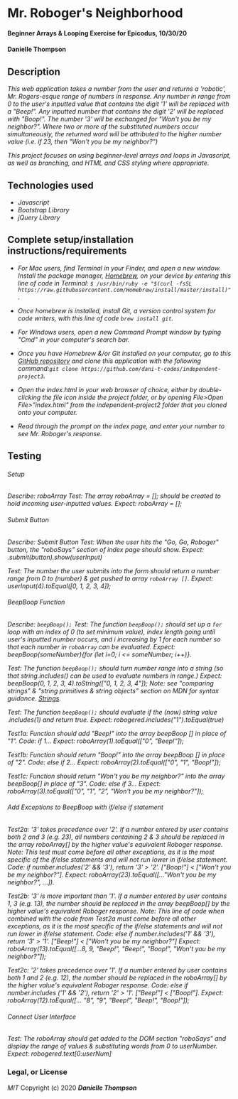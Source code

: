 # Mr. Roboger's Neighborhood

#### Beginner Arrays & Looping Exercise for Epicodus, 10/30/20

#### Danielle Thompson

## Description
_This web application takes a number from the user and returns a 'robotic', Mr. Rogers-esque range of numbers in response. Any number in range from 0 to the user's inputted value that contains the digit '1' will be replaced with a "Beep!". Any inputted number that contains the digit '2' will be replaced with "Boop!". The number '3' will be exchanged for "Won't you be my neighbor?". Where two or more of the substituted numbers occur simultaneously, the returned word will be attributed to the higher number value (i.e. if 23, then "Won't you be my neighbor?")_ 

_This project focuses on using beginner-level arrays and loops in Javascript, as well as branching, and HTML and CSS styling where appropriate._

## Technologies used
* _Javascript_
* _Bootstrap Library_
* _jQuery Library_

## Complete setup/installation instructions/requirements
* _For Mac users, find Terminal in your Finder, and open a new window. Install the package manager, [Homebrew](https://brew.sh/), on your device by entering this line of code in Terminal: `$ /usr/bin/ruby -e "$(curl -fsSL https://raw.githubusercontent.com/Homebrew/install/master/install)"`._
* _Once homebrew is installed, install Git, a version control system for code writers, with this line of code `brew install git`._

* _For Windows users, open a new Command Prompt window by typing "Cmd" in your computer's search bar._
* _Once you have Homebrew &/or Git installed on your computer, go to this [GitHub repository](https://github.com/dani-t-codes/independent-project3) and clone this application with the following command:`git clone https://github.com/dani-t-codes/independent-project3`._
* _Open the index.html in your web browser of choice, either by double-clicking the file icon inside the project folder, or by opening File>Open File>"index.html" from the independent-project2 folder that you cloned onto your computer._
* _Read through the prompt on the index page, and enter your number to see Mr. Roboger's response._

## Testing 
###### Setup
_Describe: roboArray_
_Test: The array roboArray = []; should be created to hold incoming user-inputted values._
_Expect: roboArray = [];_

###### Submit Button 
_Describe: Submit Button_
_Test: When the user hits the "Go, Go, Roboger" button, the "roboSays" section of index page should show._
_Expect: .submit(button).show(userInput)_

_Test: The number the user submits into the form should return a number range from 0 to (number) & get pushed to array `roboArray []`._
_Expect: userInput(4).toEqual([0, 1, 2, 3, 4]);_

###### BeepBoop Function
_Describe: `beepBoop();`_
_Test: The function `beepBoop();` should set up a `for` loop with an index of 0 (to set minimum value), index length going until user's inputted number occurs, and i increasing by 1 for each number so that each number in `roboArray` can be evaluated._
_Expect: beepBoop(someNumber){for (let i=0; i <= someNumber; i++)}._

_Test: The function `beepBoop();` should turn number range into a string (so that string.includes() can be used to evaluate numbers in range.)_
_Expect: beepBoop(0, 1, 2, 3, 4).toString(["0, 1, 2, 3, 4"]);_
_Note: see "comparing strings" & "string primitives & string objects" section on MDN for syntax guidance. [Strings](https://developer.mozilla.org/en-US/docs/Web/JavaScript/Reference/Global_Objects/String)._

_Test: The function `beepBoop();` should evaluate if the (now) string value .includes(1) and return true._
_Expect: robogered.includes("1").toEqual(true)_

_Test1a: Function should add "Beep!" into the array beepBoop [] in place of "1"._
_Code: if 1..._
_Expect: roboArray(1).toEqual(["0", "Beep!"]);_

_Test1b: Function should return "Boop!" into the array beepBoop [] in place of "2"._
_Code: else if 2..._
_Expect: roboArray(2).toEqual(["0", "1", "Boop!"]);_

_Test1c: Function should return "Won't you be my neighbor?" into the array beepBoop[] in place of "3"._
_Code: else if 3..._
_Expect: roboArray(3).toEqual(["0", "1", "2", "Won't you be my neighbor?"]);_

###### Add Exceptions to BeepBoop with if/else if statement 
_Test2a: '3' takes precedence over '2'._
_If a number entered by user contains both 2 and 3 (e.g. 23), all numbers containing 2 & 3 should be replaced in the array roboArray[] by the higher value's equivalent Roboger response._
_Note: This test must come before all other exceptions, as it is the most specific of the if/else statements and will not run lower in if/else statement._
_Code: if number.includes('2' && '3'), return '3' > '2'. ["Boop!"] < ["Won't you be my neighbor?"]._
_Expect: roboArray(23).toEqual([..."Won't you be my neighbor?", ...])._

_Test2b: '3' is more important than '1'._
_If a number entered by user contains 1, 3 (e.g. 13), the number should be replaced in the array beepBoop[] by the higher value's equivalent Roboger response._
_Note: This line of code when combined with the code from Test2a must come before all other exceptions, as it is the most specific of the if/else statements and will not run lower in if/else statement._
_Code: else if number.includes('1' && '3'), return '3' > '1'. ["Beep!"] < ["Won't you be my neighbor?"]_
_Expect: roboArray(13).toEqual([...8, 9, "Beep!", "Beep!", "Boop!", "Won't you be my neighbor?"]);_

_Test2c: '2' takes precedence over '1'._
_If a number entered by user contains both 1 and 2 (e.g. 12), the number should be replaced in the roboArray[] by the higher value's equivalent Roboger response._ 
_Code: else if number.includes ('1' && '2'), return '2' > '1'. ["Beep!"] < ["Boop!"]._
_Expect: roboArray(12).toEqual([... "8", "9", "Beep!", "Beep!", "Boop!"]);_

###### Connect User Interface
_Test: The roboArray should get added to the DOM section "roboSays" and display the range of values & substituting words from 0 to userNumber._
_Expect: robogered.text[0:userNum]_ 

### Legal, or License 
_MIT_ Copyright (c) 2020 **_Danielle Thompson_**